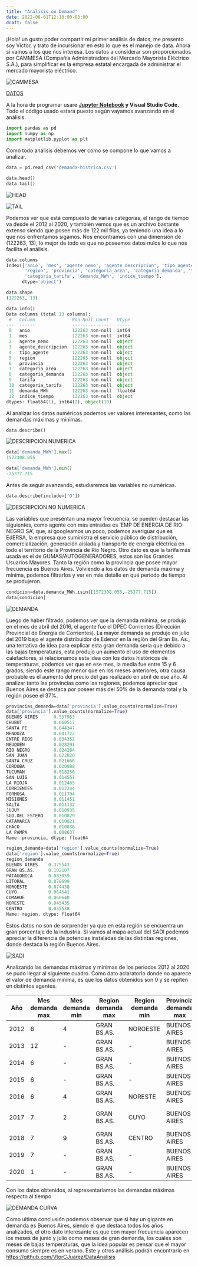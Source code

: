 ```yaml
---
title: "Analisis on Demand"
date: 2022-08-01T12:10:00-03:00
draft: false
---
```

¡Hola! un gusto poder compartir mi primer análisis de datos, me presento soy Victor, y trato de incursionar en esto lo que es el manejo de data. Ahora si vamos a los que nos interesa.
Los datos a considerar son proporcionados por CAMMESA (Compañía Administradora del Mercado Mayorista Eléctrico S.A.), para simplificar es la empresa estatal encargada de administrar el mercado mayorista eléctrico.

![CAMMESA](https://github.com/VtorCJuarez/TheSite/blob/main/static/An%C3%A1lisis%20On%20Demand/CAMESA.png)

[DATOS](http://datos.energia.gob.ar/dataset/publicaciones-cammesa/archivo/30e1c42d-44a7-428f-a55a-12c81dc14186)

A la hora de programar usare **[Jupyter Notebook](https://jupyter.org/) y Visual Studio Code.** 
Todo el código usado estará puesto según vayamos avanzando en el análisis.

```python
import pandas as pd
import numpy as np
import matplotlib.pyplot as plt
```

Como todo análisis debemos ver como se compone lo que vamos a analizar.

```python
data = pd.read_csv('demanda-histrica.csv')
```



```python
data.head()
data.tail()
```

![HEAD](https://github.com/VtorCJuarez/TheSite/blob/main/static/An%C3%A1lisis%20On%20Demand/HEAD.png)

![TAIL](https://github.com/VtorCJuarez/TheSite/blob/main/static/An%C3%A1lisis%20On%20Demand/TAIL.png)

Podemos ver que está compuesto de varias categorías, el rango de tiempo va desde el 2012 al 2020, y también vemos que es un archivo bastante extenso siendo que posee más de 122 mil filas, ya teniendo una idea a lo que nos enfrentamos sigamos.
Nos encontramos con una dimensión de (122263, 13), lo mejor de todo es que no poseemos datos nulos lo que nos facilita el análisis.

```python
data.columns
Index(['anio', 'mes', 'agente_nemo', 'agente_descripcion', 'tipo_agente',
       'region', 'provincia', 'categoria_area', 'categoria_demanda', 'tarifa',
       'categoria_tarifa', 'demanda_MWh', 'indice_tiempo'],
      dtype='object')

data.shape
(122263, 13)

data.info()
Data columns (total 13 columns):
 #   Column              Non-Null Count   Dtype  
---  ------              --------------   -----  
 0   anio                122263 non-null  int64  
 1   mes                 122263 non-null  int64  
 2   agente_nemo         122263 non-null  object 
 3   agente_descripcion  122263 non-null  object 
 4   tipo_agente         122263 non-null  object 
 5   region              122263 non-null  object 
 6   provincia           122263 non-null  object 
 7   categoria_area      122263 non-null  object 
 8   categoria_demanda   122263 non-null  object 
 9   tarifa              122263 non-null  object 
 10  categoria_tarifa    122263 non-null  object 
 11  demanda_MWh         122263 non-null  float64
 12  indice_tiempo       122263 non-null  object 
dtypes: float64(1), int64(2), object(10)
```

Al analizar los datos numéricos podemos ver valores interesantes, como las demandas máximas y mínimas.

```python
data.describe()
```

![DESCRIPCION NUMERICA](https://github.com/VtorCJuarez/TheSite/blob/main/static/An%C3%A1lisis%20On%20Demand/DESCRIBE.png)



```python
data['demanda_MWh'].max()
1572308.055

data['demanda_MWh'].min()
-25377.715
```

Antes de seguir avanzando, estudiaremos las variables no numéricas.

```python
data.describe(include=['O'])
```

![DESCRIPCION NO NUMERICA](https://github.com/VtorCJuarez/TheSite/blob/main/static/An%C3%A1lisis%20On%20Demand/NONUM.png)

Las variables que presentan una mayor frecuencia, se pueden destacar las siguientes, como agente con más entradas es ‘EMP DE ENERGIA DE RIO NEGRO SA’, que, si googleamos un poco, podemos averiguar que es EdERSA, la empresa que suministra el servicio público de distribución, comercialización, generación aislada y transporte de energía eléctrica en todo el territorio de la Provincia de Río Negro. Otro dato es que la tarifa más usada es el de GUMAS/AUTOGENERADORES, estos son los Grandes Usuarios Mayores. Tanto la región como la provincia que posee mayor frecuencia es Buenos Aires.
Volviendo a los datos de demanda máxima y mínima, podemos filtrarlos y ver en más detalle en qué periodo de tiempo se produjeron. 

```python
condicion=data.demanda_MWh.isin([1572308.055,-25377.715])
data[condicion]
```

![DEMANDA](https://github.com/VtorCJuarez/TheSite/blob/main/static/An%C3%A1lisis%20On%20Demand/DEMANDA.png)

Luego de haber filtrado, podemos ver que la demanda mínima, se produjo en el mes de abril del 2016, el agente fue el DPEC Corrientes (Dirección Provincial de Energía de Corrientes). La mayor demanda se produjo en julio del 2019 bajo el agente distribuidor de Edenor en la región del Gran Bs. As., una tentativa de idea para explicar esta gran demanda seria que debido a las bajas temperaturas, esta produjo un aumento el uso de elementos calefactores, si relacionamos esta idea con los datos históricos de temperaturas, podemos ver que en ese mes, la media fue entre 15 y 6 grados, siendo este rango menor que en los meses anteriores, otra causa probable es el aumento del precio del gas realizado en abril de ese año. 
Al analizar tanto las provincias como las regiones, podemos apreciar que Buenos Aires se destaca por poseer más del 50% de la demanda total y la región posee el 37%.

```python
provincias_demanda=data['provincia'].value_counts(normalize=True)
data['provincia'].value_counts(normalize=True)
BUENOS AIRES      0.557953
CHUBUT            0.060517
SANTA FE          0.044347
MENDOZA           0.041722
ENTRE RIOS        0.034352
NEUQUEN           0.028291
RIO NEGRO         0.024284
SAN JUAN          0.022820
SANTA CRUZ        0.021666
CORDOBA           0.020988
TUCUMAN           0.018256
SAN LUIS          0.014551
LA RIOJA          0.012465
CORRIENTES        0.012244
FORMOSA           0.011704
MISIONES          0.011451
SALTA             0.011132
JUJUY             0.010935
SGO.DEL ESTERO    0.010829
CATAMARCA         0.010821
CHACO             0.010036
LA PAMPA          0.008637
Name: provincia, dtype: float64

region_demanda=data['region'].value_counts(normalize=True)
data['region'].value_counts(normalize=True)
region_demanda
BUENOS AIRES    0.375543
GRAN BS.AS.     0.182107
PATAGONICA      0.083059
LITORAL         0.078699
NOROESTE        0.074438
CUYO            0.064541
COMAHUE         0.060640
NORESTE         0.045435
CENTRO          0.035538
Name: region, dtype: float64
```

Estos datos no son de sorprender ya que en esta región se encuentra un gran porcentaje de la industria. Si vamos al mapa actual del SADI podemos apreciar la diferencia de potencias instaladas de las distintas regiones, donde destaca la región Buenos Aires.  

![SADI](https://github.com/VtorCJuarez/TheSite/blob/main/static/An%C3%A1lisis%20On%20Demand/SADI.png)

Analizando las demandas máximas y mínimas de los periodos 2012 al 2020 se pudo llegar al siguiente cuadro. Como dato aclaratorio donde no aparece el valor de demanda mínima, es que los datos obtenidos son 0 y se repiten en distintos agentes. 

| Año | Mes demanda max | Mes demanda min | Region demanda max | Region demanda min | Provincia demanda max | Provincia demanda min | Agente demanda max | Agente demanda min | Demanda Max MWh | Demanda Min MWh |
| --- | --- | --- | --- | --- | --- | --- | --- | --- | --- | --- |
| 2012 | 6 | 4 | GRAN BS.AS. | NOROESTE | BUENOS AIRES | SALTA | EDENOR DISTRIBUIDOR | EMP.DIST.ENERGIA DE SALTA | 844351.215 | -363.831 |
| 2013 | 12 | - | GRAN BS.AS. | - | BUENOS AIRES | - | EDENOR DISTRIBUIDOR | - | 983326.506 | - |
| 2014 | 6 | - | GRAN BS.AS. | - | BUENOS AIRES | - | EDENOR DISTRIBUIDOR | - | 949827.703 | - |
| 2015 | 6 | - | GRAN BS.AS. | - | BUENOS AIRES | - | EDENOR DISTRIBUIDOR | - | 1006740.649 | - |
| 2016 | 6 | 4 | GRAN BS.AS. | NORESTE | BUENOS AIRES | CORRIENTES | EDENOR DISTRIBUIDOR | DPE CORRIENTES | 1028096.078 | -25377.715 |
| 2017 | 7 | 2 | GRAN BS.AS. | CUYO | BUENOS AIRES | SAN JUAN | EDENOR DISTRIBUIDOR | ENERGIA SAN JUAN SA EX-EDESSA | 780499.483 | -6554.332 |
| 2018 | 7 | 9 | GRAN BS.AS. | CENTRO | BUENOS AIRES | SAN LUIS | EDENOR DISTRIBUIDOR | EDESAL DISTRIBUIDOR | 1046149.598 | -989.002 |
| 2019 | 7 | - | GRAN BS.AS. | - | BUENOS AIRES | - | EDENOR DISTRIBUIDOR | - | 1572308.055 | - |
| 2020 | 1 | - | GRAN BS.AS. | - | BUENOS AIRES | - | EDENOR DISTRIBUIDOR | - | 1200124.891 | - |

Con los datos obtenidos, si representaríamos las demandas máximas respecto al tiempo

![DEMANDA CURVA](https://github.com/VtorCJuarez/TheSite/blob/main/static/An%C3%A1lisis%20On%20Demand/CURVA.png)

Como ultima conclusión podemos observar que si hay un gigante en demanda es Buenos Aires, siendo el que destaca todos los años analizados, el otro dato interesante es que con mayor frecuencia aparecen los meses de junio y julio como meses de gran demanda, los cuales son meses de bajas temperaturas, que la idea popular es pensar que el mayor consumo siempre es en verano. 
Este y otros análisis podrán encontrarlo en https://github.com/VtorCJuarez/DataAnalisis
